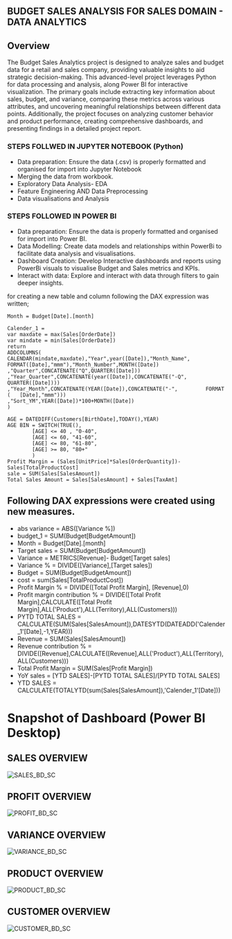 
## BUDGET SALES ANALYSIS FOR SALES DOMAIN - DATA ANALYTICS


## Overview
The Budget Sales Analytics project is designed to analyze sales and budget data for a retail and sales company, providing valuable insights to aid strategic decision-making. This advanced-level project leverages Python for data processing and analysis, along Power BI for interactive visualization. The primary goals include extracting key information about sales, budget, and variance, comparing these metrics across various attributes, and uncovering meaningful relationships between different data points. Additionally, the project focuses on analyzing customer behavior and product performance, creating comprehensive dashboards, and presenting findings in a detailed project report.


### STEPS FOLLWED IN JUPYTER NOTEBOOK (Python)

- Data preparation: Ensure the data (.csv) is properly formatted and organised for import into Jupyter Notebook
- Merging the data from workbook.
- Exploratory Data Analysis- EDA
- Feature Engineering AND Data Preprocessing
- Data visualisations and Analysis

### STEPS FOLLOWED IN POWER BI
- Data preparation: Ensure the data is properly formatted and organised for import into Power BI.
- Data Modelling: Create data models and relationships within PowerBi to facilitate data analysis and visualisations.
- Dashboard Creation: Develop Interactive dashboards and reports using PowerBi visuals to visualise Budget and Sales metrics and KPIs.
- Interact with data: Explore and interact with data through filters to gain deeper insights.

for creating a new table and  column following the DAX   expression was written;
       
 	Month = Budget[Date].[month]

	Calender_1 = 
	var maxdate = max(Sales[OrderDate])
	var mindate = min(Sales[OrderDate])
	return 
	ADDCOLUMNS(
	CALENDAR(mindate,maxdate),"Year",year([Date]),"Month_Name",		FORMAT([Date],"mmm"),"Month_Number",MONTH([Date])
	,"Quarter",CONCATENATE("Q",QUARTER([Date]))
	,"Year_Quarter",CONCATENATE(year([Date]),CONCATENATE("-Q",		QUARTER([Date])))
	,"Year_Month",CONCATENATE(YEAR([Date]),CONCATENATE("-",			FORMAT	(	[Date],"mmm")))
	,"Sort_YM",YEAR([Date])*100+MONTH([Date]) 
	)

	AGE = DATEDIFF(Customers[BirthDate],TODAY(),YEAR)
	AGE BIN = SWITCH(TRUE(),
            [AGE] <= 40 , "0-40",
            [AGE] <= 60, "41-60",
            [AGE] <= 80, "61-80",
            [AGE] >= 80, "80+"
            )
	Profit Margin = (Sales[UnitPrice]*Sales[OrderQuantity])- Sales[TotalProductCost]
	sale = SUM(Sales[SalesAmount])
	Total Sales Amount = Sales[SalesAmount] + Sales[TaxAmt]

## Following DAX expressions were created using new measures.
 
- abs variance = ABS([Variance %])
- budget_1 = SUM(Budget[BudgetAmount])
- Month = Budget[Date].[month]
- Target sales = SUM(Budget[BudgetAmount])
- Variance = METRICS[Revenue]- Budget[Target sales]
- Variance % = DIVIDE([Variance],[Target sales])
- Budget = SUM(Budget[BudgetAmount])
- cost = sum(Sales[TotalProductCost])
- Profit Margin % = DIVIDE([Total Profit Margin], [Revenue],0)
- Profit margin contribution % = DIVIDE([Total Profit Margin],CALCULATE([Total Profit Margin],ALL('Product'),ALL(Territory),ALL(Customers))) 
- PYTD TOTAL SALES = CALCULATE(SUM(Sales[SalesAmount]),DATESYTD(DATEADD('Calender_1'[Date],-1,YEAR)))
- Revenue = SUM(Sales[SalesAmount])
- Revenue contribution % = DIVIDE([Revenue],CALCULATE([Revenue],ALL('Product'),ALL(Territory),ALL(Customers)))
- Total Profit Margin = SUM(Sales[Profit Margin])
- YoY sales = [YTD SALES]-[PYTD TOTAL SALES]/[PYTD TOTAL SALES]
- YTD SALES = CALCULATE(TOTALYTD(sum(Sales[SalesAmount]),'Calender_1'[Date]))
        
# Snapshot of Dashboard (Power BI Desktop)
## SALES OVERVIEW
![SALES_BD_SC](https://github.com/G-Kabilan/DATA-ANALYST_UNIFIEDMENTOR/assets/148671435/d43f9337-44b8-403f-918b-323a8ede9ef6)

## PROFIT OVERVIEW
![PROFIT_BD_SC](https://github.com/G-Kabilan/DATA-ANALYST_UNIFIEDMENTOR/assets/148671435/061ed522-e8fa-4cfc-b614-06eb97ef00b2)

## VARIANCE OVERVIEW
![VARIANCE_BD_SC](https://github.com/G-Kabilan/DATA-ANALYST_UNIFIEDMENTOR/assets/148671435/96cff79d-f552-408f-a07d-a8f0f2e6b1f7)

## PRODUCT OVERVIEW
![PRODUCT_BD_SC](https://github.com/G-Kabilan/DATA-ANALYST_UNIFIEDMENTOR/assets/148671435/50652812-5cea-4e1f-a02b-e6a651950db3)

## CUSTOMER OVERVIEW
![CUSTOMER_BD_SC](https://github.com/G-Kabilan/DATA-ANALYST_UNIFIEDMENTOR/assets/148671435/e26f1806-5ae8-42fa-a63b-72f462266119)
